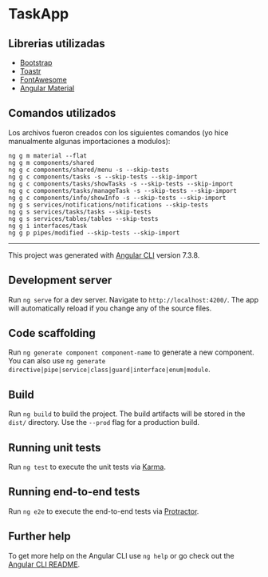 # TaskApp

## Librerias utilizadas
* [Bootstrap](https://getbootstrap.com/docs/4.3/getting-started/introduction/)
* [Toastr](https://github.com/CodeSeven/toastr)
* [FontAwesome](https://fontawesome.com/)
* [Angular Material](https://v7.material.angular.io/)

## Comandos utilizados

Los archivos fueron creados con los siguientes comandos (yo hice manualmente algunas importaciones a modulos):


```
ng g m material --flat
ng g m components/shared
ng g c components/shared/menu -s --skip-tests
ng g c components/tasks -s --skip-tests --skip-import
ng g c components/tasks/showTasks -s --skip-tests --skip-import
ng g c components/tasks/manageTask -s --skip-tests --skip-import
ng g c components/info/showInfo -s --skip-tests --skip-import
ng g s services/notifications/notifications --skip-tests
ng g s services/tasks/tasks --skip-tests
ng g s services/tables/tables --skip-tests
ng g i interfaces/task
ng g p pipes/modified --skip-tests --skip-import

```

___
This project was generated with [Angular CLI](https://github.com/angular/angular-cli) version 7.3.8.

## Development server

Run `ng serve` for a dev server. Navigate to `http://localhost:4200/`. The app will automatically reload if you change any of the source files.

## Code scaffolding

Run `ng generate component component-name` to generate a new component. You can also use `ng generate directive|pipe|service|class|guard|interface|enum|module`.

## Build

Run `ng build` to build the project. The build artifacts will be stored in the `dist/` directory. Use the `--prod` flag for a production build.

## Running unit tests

Run `ng test` to execute the unit tests via [Karma](https://karma-runner.github.io).

## Running end-to-end tests

Run `ng e2e` to execute the end-to-end tests via [Protractor](http://www.protractortest.org/).

## Further help

To get more help on the Angular CLI use `ng help` or go check out the [Angular CLI README](https://github.com/angular/angular-cli/blob/master/README.md).
